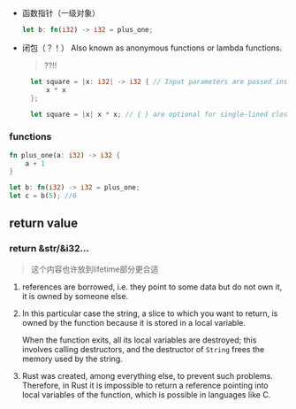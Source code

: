 






* 函数指针（一级对象）
  
  ```rust
  let b: fn(i32) -> i32 = plus_one;
  ```
  
* 闭包（？！）
  Also known as anonymous functions or lambda functions.
  > ??!!

  ```rust
    let square = |x: i32| -> i32 { // Input parameters are passed inside | | and expression body is wrapped within { }
        x * x 
    };

    let square = |x| x * x; // { } are optional for single-lined closures
  ```



### functions

```rust
fn plus_one(a: i32) -> i32 {
    a + 1
}

let b: fn(i32) -> i32 = plus_one;
let c = b(5); //6
```




## return value



### return &str/&i32...

> 这个内容也许放到lifetime部分更合适

1. references are borrowed, i.e. they point to some data but do not own it, it is owned by someone else. 

2. In this particular case the string, a slice to which you want to return, is owned by the function because it is stored in a local variable.

   When the function exits, all its local variables are destroyed; this involves calling destructors, and the destructor of `String` frees the memory used by the string. 

3. Rust was created, among everything else, to prevent such problems. Therefore, in Rust it is impossible to return a reference pointing into local variables of the function, which is possible in languages like C.
